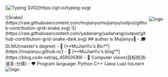 [![Typing SVG](https://readme-typing-svg.demolab.com?font=Fira+Code&pause=1000&width=435&lines=Welcome+to+MuJianYu's+github.)](https://git.io/typing-svg)

<!--
**mujianyu/mujianyu** is a ✨ _special_ ✨ repository because its `README.md` (this file) appears on your GitHub profile.

Here are some ideas to get you started:

- 🔭 I’m currently working on ...
- 🌱 I’m currently learning ...
- 👯 I’m looking to collaborate on ...
- 🤔 I’m looking for help with ...
- 💬 Ask me about ...
- 📫 How to reach me: ...
- 😄 Pronouns: ...
- ⚡ Fun fact: ...
- 用于显示编程语言比例
- [![Top Langs](https://github-readme-stats.vercel.app/api/top-langs/?username=mujianyu&layout=compact)](https://github.com/mujianyu/github-readme-stats)
- 黑色背景显示stars
- ![Mujianyu's github stats](https://github-readme-stats.vercel.app/api?username=mujianyu&show_icons=true&theme=radical)
- ![Mujianyu's github stats](https://github-readme-stats.vercel.app/api?username=mujianyu&show_icons=true)

-->


<img src="https://github-readme-stats.vercel.app/api?username=mujianyu&show_icons=true" alt="logo" height="160" align="right" style="margin: 5px; margin-bottom: 20px;" />
![Snake](https://raw.githubusercontent.com/mujianyu/mujianyu/output/github-contribution-grid-snake.svg)
![](https://raw.githubusercontent.com/yadanang/yadanang/output/github-contribution-grid-snake-dark.svg) 
## author is Mujianyu👋
- 🎓 DLMU(master's degree)
- 📖 [**MuJianYu's Bio**](https://mujianyu.github.io/)
- 📖 [**MuJianYu's blog**](https://blog.csdn.net/qq_45950599)
- 🔭 Computer vision(目标检测-语言-分类)
- ❤  Program language: Python C++ (Java Lua)-toLearn 

<img src="https://github-profile-trophy.vercel.app/?username=mujianyu&theme=flat" alt="logo" height="120" align="center" style="margin: auto; margin-bottom: 20px;" />
